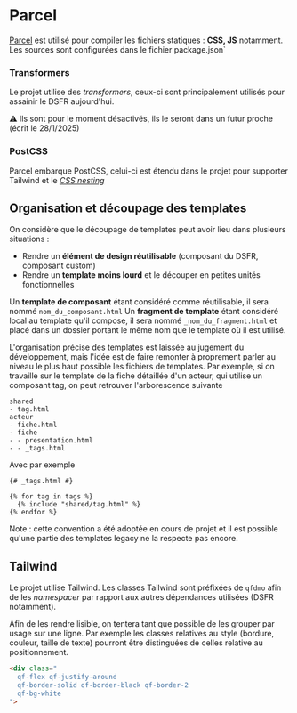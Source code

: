 # Parcel
[Parcel](https://parceljs.org) est utilisé pour compiler les fichiers statiques : **CSS, JS** notamment.
Les sources sont configurées dans le fichier package.json`

### Transformers
Le projet utilise des _transformers_, ceux-ci sont principalement utilisés pour assainir le DSFR aujourd'hui.

⚠️ Ils sont pour le moment désactivés, ils le seront dans un futur proche (écrit le 28/1/2025)
### PostCSS
Parcel embarque PostCSS, celui-ci est étendu dans le projet pour supporter Tailwind et le [_CSS nesting_](https://www.w3.org/TR/css-nesting-1/)

## Organisation et découpage des templates

On considère que le découpage de templates peut avoir lieu dans plusieurs situations :
- Rendre un **élément de design réutilisable** (composant du DSFR, composant custom)
- Rendre un **template moins lourd** et le découper en petites unités fonctionnelles

Un **template de composant** étant considéré comme réutilisable, il sera nommé `nom_du_composant.html`
Un **fragment de template** étant considéré local au template qu'il compose, il sera nommé `_nom_du_fragment.html` et placé dans un dossier portant le même nom que le template où il est utilisé.

L'organisation précise des templates est laissée au jugement du développement, mais l'idée est de faire remonter à proprement parler  au niveau le plus haut possible les fichiers de templates.
Par exemple, si on travaille sur le template de la fiche détaillée d'un acteur, qui utilise un composant tag, on peut retrouver l'arborescence suivante
```
shared
- tag.html
acteur
- fiche.html
- fiche
- - presentation.html
- - _tags.html
```

Avec par exemple
```jinja
{# _tags.html #}

{% for tag in tags %}
  {% include "shared/tag.html" %}
{% endfor %}
```

Note : cette convention a été adoptée en cours de projet et il est possible qu'une partie des templates legacy ne la respecte pas encore.

## Tailwind
Le projet utilise Tailwind.
Les classes Tailwind sont préfixées de `qfdmo` afin de les *namespacer* par rapport aux autres dépendances utilisées (DSFR notamment).

Afin de les rendre lisible, on tentera tant que possible de les grouper par usage sur une ligne.
Par exemple les classes relatives au style (bordure, couleur, taille de texte) pourront être distinguées de celles relative au positionnement.

```html
<div class="
  qf-flex qf-justify-around
  qf-border-solid qf-border-black qf-border-2
  qf-bg-white
">
```

